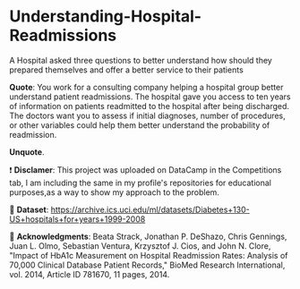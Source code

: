 # Understanding-Hospital-Readmissions
A Hospital asked three questions to better understand how should they prepared themselves and offer a better service to their patients

__Quote__:
You work for a consulting company helping a hospital group better understand patient readmissions. The hospital gave you access to ten years of information on patients readmitted to the hospital after being discharged. The doctors want you to assess if initial diagnoses, number of procedures, or other variables could help them better understand the probability of readmission.

__Unquote__.


❗ __Disclamer__: This project was uploaded on DataCamp in the Competitions tab, I am including the same in my profile's repositories for educational purposes,as a way to show my approach to the problem.

📔 __Dataset__:  https://archive.ics.uci.edu/ml/datasets/Diabetes+130-US+hospitals+for+years+1999-2008

🙏 __Acknowledgments__: Beata Strack, Jonathan P. DeShazo, Chris Gennings, Juan L. Olmo, Sebastian Ventura, Krzysztof J. Cios, and John N. Clore, "Impact of HbA1c Measurement on Hospital Readmission Rates: Analysis of 70,000 Clinical Database Patient Records," BioMed Research International, vol. 2014, Article ID 781670, 11 pages, 2014.

